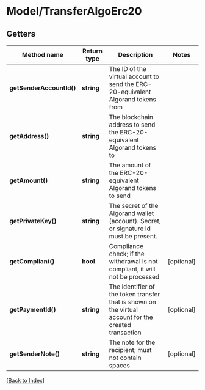 # Model/TransferAlgoErc20

## Getters

Method name | Return type | Description | Notes
------------ | ------------- | ------------- | -------------
**getSenderAccountId()** | **string** | The ID of the virtual account to send the ERC-20-equivalent Algorand tokens from |
**getAddress()** | **string** | The blockchain address to send the ERC-20-equivalent Algorand tokens to |
**getAmount()** | **string** | The amount of the ERC-20-equivalent Algorand tokens to send |
**getPrivateKey()** | **string** | The secret of the Algorand wallet (account). Secret, or signature Id must be present. |
**getCompliant()** | **bool** | Compliance check; if the withdrawal is not compliant, it will not be processed | [optional]
**getPaymentId()** | **string** | The identifier of the token transfer that is shown on the virtual account for the created transaction | [optional]
**getSenderNote()** | **string** | The note for the recipient; must not contain spaces | [optional]

[[Back to Index]](../index.md)
